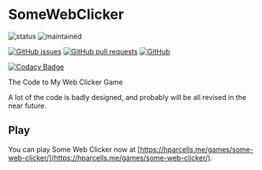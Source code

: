 # SomeWebClicker
![status](https://img.shields.io/badge/status-on%20hold-yellow.svg)
![maintained](https://img.shields.io/badge/maintained-no%20(as%20of%202018)-red.svg)

[![GitHub issues](https://img.shields.io/github/issues/hparcells/SomeWebClicker.svg)](https://github.com/hparcells/SomeWebClicker)
[![GitHub pull requests](https://img.shields.io/github/issues-pr/hparcells/SomeWebClicker.svg)](https://github.com/hparcells/SomeWebClicker)
[![GitHub](https://img.shields.io/github/license/hparcells/SomeWebClicker.svg)](https://github.com/hparcells/SomeWebClicker)

[![Codacy Badge](https://api.codacy.com/project/badge/Grade/542f595e7a8e4f359cb6bc7f693d3130)](https://app.codacy.com/app/hparcells/SomeWebClicker?utm_source=github.com&utm_medium=referral&utm_content=hparcells/SomeWebClicker&utm_campaign=badger)

The Code to My Web Clicker Game

A lot of the code is badly designed, and probably will be all revised in the near future.

## Play
You can play Some Web Clicker now at [https://hparcells.me/games/some-web-clicker/](https://hparcells.me/games/some-web-clicker/).
